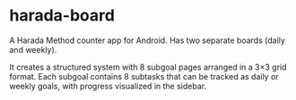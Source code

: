# harada-board
A Harada Method counter app for Android. Has two separate boards (daily and weekly).

It creates a structured system with 8 subgoal pages arranged in a 3×3 grid format. Each subgoal contains 8 subtasks that can be tracked as daily or weekly goals, with progress visualized in the sidebar. 
